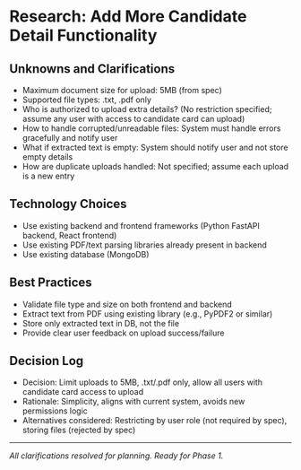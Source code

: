 # Research: Add More Candidate Detail Functionality

## Unknowns and Clarifications
- Maximum document size for upload: 5MB (from spec)
- Supported file types: .txt, .pdf only
- Who is authorized to upload extra details? (No restriction specified; assume any user with access to candidate card can upload)
- How to handle corrupted/unreadable files: System must handle errors gracefully and notify user
- What if extracted text is empty: System should notify user and not store empty details
- How are duplicate uploads handled: Not specified; assume each upload is a new entry

## Technology Choices
- Use existing backend and frontend frameworks (Python FastAPI backend, React frontend)
- Use existing PDF/text parsing libraries already present in backend
- Use existing database (MongoDB)

## Best Practices
- Validate file type and size on both frontend and backend
- Extract text from PDF using existing library (e.g., PyPDF2 or similar)
- Store only extracted text in DB, not the file
- Provide clear user feedback on upload success/failure

## Decision Log
- Decision: Limit uploads to 5MB, .txt/.pdf only, allow all users with candidate card access to upload
- Rationale: Simplicity, aligns with current system, avoids new permissions logic
- Alternatives considered: Restricting by user role (not required by spec), storing files (rejected by spec)

---
*All clarifications resolved for planning. Ready for Phase 1.*

